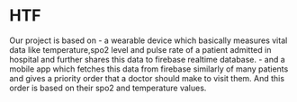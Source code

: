 # HTF
Our project is based on 
                  -  a wearable device which basically measures vital data like temperature,spo2 level and pulse rate of a patient admitted in hospital and further                       shares this data to firebase realtime database.
                  - and a mobile app which fetches this data from firebase similarly of many patients and gives a priority order that a doctor should make to visit                them. And this order is based on their spo2 and temperature values.
                  

